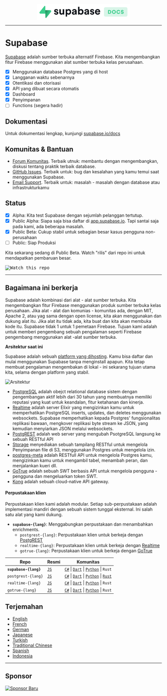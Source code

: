 <p align="center">
<img width="300" src="https://raw.githubusercontent.com/supabase/supabase/master/web/static/supabase-light-with-background.svg"/>
</p>

---

# Supabase

[Supabase](https://supabase.io) adalah sumber terbuka alternatif Firebase. Kita mengembangkan fitur Firebase menggunakan alat sumber terbuka kelas perusahaan.

- [x] Menggunakan database Postgres yang di host
- [x] Langganan waktu sebenarnya
- [x] Otentikasi dan otorisasi
- [x] API yang dibuat secara otomatis
- [x] Dashboard
- [x] Penyimpanan
- [ ] Functions (segera hadir)

## Dokumentasi

Untuk dokumentasi lengkap, kunjungi [supabase.io/docs](https://supabase.io/docs)

## Komunitas & Bantuan

- [Forum Komunitas](https://github.com/supabase/supabase/discussions). Terbaik utnuk: membantu dengan mengembangkan, diskusi tentang praktik terbaik database.
- [GitHub Issues](https://github.com/supabase/supabase/issues). Terbaik untuk: bug dan kesalahan yang kamu temui saat menggunakan Supabase.
- [Email Support](https://supabase.io/docs/support#business-support). Terbaik untuk: masalah - masalah dengan database atau infrastrukturkamu

## Status

- [x] Alpha: Kita test Supabase dengan sejumlah pelanggan tertutup.
- [x] Public Alpha: Siapa saja bisa daftar di [app.supabase.io](https://app.supabase.io). Tapi santai saja pada kami, ada beberapa masalah.
- [x] Public Beta: Cukup stabil untuk sebagian besar kasus pengguna non-perusahaan
- [ ] Public: Siap Produksi

Kita sekarang sedang di Public Beta. Watch "rilis" dari repo ini untuk mendapatkan pembaruan besar.

<kbd><img src="https://gitcdn.link/repo/supabase/supabase/master/web/static/watch-repo.gif" alt="Watch this repo"/></kbd>

---

## Bagaimana ini berkerja

Supabase adalah kombinasi dari alat - alat sumber terbuka. Kita mengembangkan fitur Firebase menggunakan produk sumber terbuka kelas perusahaan. Jika alat - alat dan komunias - komunitas ada, dengan MIT, Apache 2, atau yag sama dengan open license, kita akan menggunakan dan dukung alat itu. Jika alat itu tidak ada, kita buat dan kita akan membuka kode itu. Supabase tidak 1 untuk 1 pemetaan Firebase. Tujuan kami adalah untuk memberi pengembang sebuah pengalaman seperti Firebase pengembang menggunakan alat -alat sumber terbuka.

**Arsitektur saat ini**

Supabase adalah sebuah [platform yang dihosting](https://app.supabase.io). Kamu bisa daftar dan mulai menggunakan Supabase tanpa menginstall apapun. Kita tetap membuat pengalaman mengembakan di lokal - ini sekarang tujuan utama kita, selama dengan platform yang stabil.

![Arsitektur](https://supabase.io/assets/images/supabase-architecture-9050a7317e9ec7efb7807f5194122e48.png)

- [PostgreSQL](https://www.postgresql.org/) adalah obejct relational database sistem dengan pengembangan aktif lebih dari 30 tahun yang membuatnya memiliki reputasi yang kuat untuk keandalan, fitur ketahanan dan kinerja.
- [Realtime](https://github.com/supabase/realtime) adalah server Elixir yang mengizinkan kamu untuk memperhatikan PostgreSQL inserts, updates, dan deletes menggunakan websockets. Supabase memperhatikan kepada Postgres' fungsionalitas replikasi bawaan, mengkover replikasi byte stream ke JSON, yang kemudian menyiarkan JSON melalui websockets.
- [PostgREST](http://postgrest.org/) adalah web server yang mengubah PsotgreSQL langsung ke sebuah RESTful API
- [Storage](https://github.com/supabase/storage-api) menyediakan sebuah tampilang RESTful untuk mengelola Penyimpanan file di S3, menggunakan Postgres untuk mengelola izin.
- [postgres-meta](https://github.com/supabase/postgres-meta) adalah RESTfull API untuk mengelola Postgres kamu, mengizinkan kamu untuk mengambil tabel, menambah peran, dan menjalankan kueri dll.
- [GoTrue](https://github.com/netlify/gotrue) adalah sebuah SWT berbasis API untuk mengelola pengguna - pengguna dan mengeluarkan token SWT.
- [Kong](https://github.com/Kong/kong) adalah sebuah cloud-native API gateway.

#### Perpustakaan klien

Perpustakaan klien kami adalah modular. Setiap sub-perpustakaan adalah implementasi mandiri dengan sebuah sistem tunggal eksternal. Ini salah satu alat yang kami dukung.

- **`supabase-{lang}`**: Menggabungkan perpustakaan dan menambahkan enrichments.
  - `postgrest-{lang}`: Perpustakaan klien untuk berkeja dengan [PostgREST](https://github.com/postgrest/postgrest)
  - `realtime-{lang}`: Perpustakaan klien untuk berkeja dengan [Realtime](https://github.com/supabase/realtime)
  - `gotrue-{lang}`: Perpustakaan klien untuk berkeja dengan [GoTrue](https://github.com/netlify/gotrue)

| Repo                  | Resmi                                            | Komunitas                                                                                                                                                                                                                  |
| --------------------- | ------------------------------------------------ | -------------------------------------------------------------------------------------------------------------------------------------------------------------------------------------------------------------------------- |
| **`supabase-{lang}`** | [`JS`](https://github.com/supabase/supabase-js)  | [`C#`](https://github.com/supabase/supabase-csharp) \| [`Dart`](https://github.com/supabase/supabase-dart) \| [`Python`](https://github.com/supabase/supabase-py) \| `Rust`                                                |
| `postgrest-{lang}`    | [`JS`](https://github.com/supabase/postgrest-js) | [`C#`](https://github.com/supabase/postgrest-csharp) \| [`Dart`](https://github.com/supabase/postgrest-dart) \| [`Python`](https://github.com/supabase/postgrest-py) \| [`Rust`](https://github.com/supabase/postgrest-rs) |
| `realtime-{lang}`     | [`JS`](https://github.com/supabase/realtime-js)  | [`C#`](https://github.com/supabase/realtime-csharp) \| [`Dart`](https://github.com/supabase/realtime-dart) \| [`Python`](https://github.com/supabase/realtime-py) \| `Rust`                                                |
| `gotrue-{lang}`       | [`JS`](https://github.com/supabase/gotrue-js)    | [`C#`](https://github.com/supabase/gotrue-csharp) \| [`Dart`](https://github.com/supabase/gotrue-dart) \| [`Python`](https://github.com/supabase/gotrue-py) \| `Rust`                                                      |

## Terjemahan

- [English](https://github.com/supabase/supabase)
- [French](https://github.com/supabase/supabase/blob/master/i18n/README.fr.md)
- [German](https://github.com/supabase/supabase/blob/master/i18n/README.de.md)
- [Japanese](https://github.com/supabase/supabase/blob/master/i18n/README.jp.md)
- [Turkish](https://github.com/supabase/supabase/blob/master/i18n/README.tr.md)
- [Traditional Chinese](https://github.com/supabase/supabase/blob/master/i18n/README.zh-tw.md)
- [Spanish](https://github.com/supabase/supabase/blob/master/i18n/README.es.md)
- [Indonesia](https://github.com/supabase/supabase/blob/master/i18n/README.id.md)

---

## Sponsor

[![Sponsor Baru](https://user-images.githubusercontent.com/10214025/90518111-e74bbb00-e198-11ea-8f88-c9e3c1aa4b5b.png)](https://github.com/sponsors/supabase)
